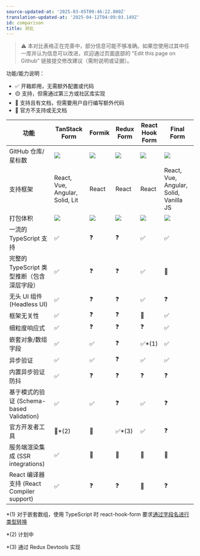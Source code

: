 ```yaml
---
source-updated-at: '2025-03-05T09:46:22.000Z'
translation-updated-at: '2025-04-12T04:09:03.149Z'
id: comparison
title: 对比
---
```

> ⚠️ 本对比表格正在完善中，部分信息可能不够准确。如果您使用过其中任一库并认为信息可以改进，欢迎通过页面底部的 "Edit this page on Github" 链接提交修改建议（需附说明或证据）。

功能/能力说明：

- ✅ 开箱即用，无需额外配置或代码
- 🟡 支持，但需通过第三方或社区库实现
- 🔶 支持且有文档，但需要用户自行编写额外代码
- 🛑 官方不支持或无文档

| 功能                                               | TanStack Form                                | Formik                         | Redux Form                             | React Hook Form                                  | Final Form                             |
| -------------------------------------------------- | -------------------------------------------- | ------------------------------ | -------------------------------------- | ------------------------------------------------ | -------------------------------------- |
| GitHub 仓库/星标数                                 | [![][stars-tanstack-form]][gh-tanstack-form] | [![][stars-formik]][gh-formik] | [![][stars-redux-form]][gh-redux-form] | [![][stars-react-hook-form]][gh-react-hook-form] | [![][stars-final-form]][gh-final-form] |
| 支持框架                                           | React, Vue, Angular, Solid, Lit              | React                          | React                                  | React                                            | React, Vue, Angular, Solid, Vanilla JS |
| 打包体积                                           | [![][bp-tanstack-form]][bpl-tanstack-form]   | [![][bp-formik]][bpl-formik]   | [![][bp-redux-form]][bpl-redux-form]   | [![][bp-react-hook-form]][bpl-react-hook-form]   | [![][bp-final-form]][bpl-final-form]   |
| 一流的 TypeScript 支持                             | ✅                                           | ❓                             | ❓                                     | ✅                                               | ✅                                     |
| 完整的 TypeScript 类型推断（包含深层字段）         | ✅                                           | ❓                             | ❓                                     | ✅                                               | 🛑                                     |
| 无头 UI 组件 (Headless UI)                         | ✅                                           | ❓                             | ❓                                     | ✅                                               | ❓                                     |
| 框架无关性                                         | ✅                                           | ❓                             | ❓                                     | 🛑                                               | ✅                                     |
| 细粒度响应式                                       | ✅                                           | ❓                             | ❓                                     | ❓                                               | ✅                                     |
| 嵌套对象/数组字段                                  | ✅                                           | ✅                             | ❓                                     | ✅\*(1)                                          | ✅                                     |
| 异步验证                                           | ✅                                           | ✅                             | ❓                                     | ✅                                               | ✅                                     |
| 内置异步验证防抖                                   | ✅                                           | ❓                             | ❓                                     | ❓                                               | ❓                                     |
| 基于模式的验证 (Schema-based Validation)           | ✅                                           | ✅                             | ❓                                     | ✅                                               | ❓                                     |
| 官方开发者工具                                     | 🛑\*(2)                                      | 🛑                             | ✅\*(3)                                | ✅                                               | ❓                                     |
| 服务端渲染集成 (SSR integrations)                  | ✅                                           | 🛑                             | 🛑                                     | 🛑                                               | 🛑                                     |
| React 编译器支持 (React Compiler support)          | ✅                                           | ❓                             | ❓                                     | 🛑                                               | ❓                                     |

\*(1) 对于嵌套数组，使用 TypeScript 时 react-hook-form 要求[通过字段名进行类型转换](https://react-hook-form.com/docs/usefieldarray)

\*(2) 计划中

\*(3) 通过 Redux Devtools 实现

[bpl-tanstack-form]: https://bundlephobia.com/result?p=@tanstack/react-form
[bp-tanstack-form]: https://badgen.net/bundlephobia/minzip/@tanstack/react-form?label=💾
[gh-tanstack-form]: https://github.com/TanStack/form
[stars-tanstack-form]: https://img.shields.io/github/stars/TanStack/form?label=%F0%9F%8C%9F
[bpl-formik]: https://bundlephobia.com/result?p=formik
[bp-formik]: https://badgen.net/bundlephobia/minzip/formik?label=💾
[gh-formik]: https://github.com/jaredpalmer/formik
[stars-formik]: https://img.shields.io/github/stars/jaredpalmer/formik?label=%F0%9F%8C%9F
[bpl-redux-form]: https://bundlephobia.com/result?p=redux-form
[bp-redux-form]: https://badgen.net/bundlephobia/minzip/redux-form?label=💾
[gh-redux-form]: https://github.com/redux-form/redux-form
[stars-redux-form]: https://img.shields.io/github/stars/redux-form/redux-form?label=%F0%9F%8C%9F
[bpl-react-hook-form]: https://bundlephobia.com/result?p=react-hook-form
[bp-react-hook-form]: https://badgen.net/bundlephobia/minzip/react-hook-form?label=💾
[gh-react-hook-form]: https://github.com/react-hook-form/react-hook-form
[stars-react-hook-form]: https://img.shields.io/github/stars/react-hook-form/react-hook-form?label=%F0%9F%8C%9F
[bpl-final-form]: https://bundlephobia.com/result?p=final-form
[bp-final-form]: https://badgen.net/bundlephobia/minzip/final-form?label=💾
[gh-final-form]: https://github.com/final-form/final-form
[stars-final-form]: https://img.shields.io/github/stars/final-form/final-form?label=%F0%9F%8C%9F
